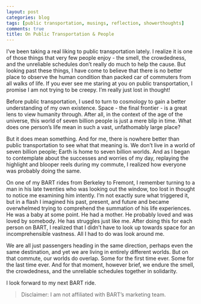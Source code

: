 ```yaml
---
layout: post
categories: blog
tags: [public transportation, musings, reflection, showerthoughts]
comments: true
title: On Public Transportation & People
---
```


I’ve been taking a real liking to public transportation lately. I realize it is one of those things that very few people enjoy - the smell, the crowdedness, and the unreliable schedules don’t really do much to help the cause. But looking past these things, I have come to believe that there is no better place to observe the human condition than packed car of commuters from all walks of life. If you ever see me staring at you on public transportation, I promise I am not trying to be creepy. I’m really just lost in thought!

Before public transportation, I used to turn to cosmology to gain a better understanding of my own existence. Space - the final frontier - is a great lens to view humanity through. After all, in the context of the age of the universe, this world of seven billion people is just a mere blip in time. What does one person’s life mean in such a vast, unfathomably large place?

But it does mean something. And for me, there is nowhere better than public transportation to see what that meaning is. We don’t live in a world of seven billion people; Earth is home to seven billion worlds. And as I began to contemplate about the successes and worries of my day, replaying the highlight and blooper reels during my commute, I realized how everyone was probably doing the same.

On one of my BART rides from Berkeley to Fremont, I remember turning to a man in his late twenties who was looking out the window, too lost in thought to notice me examining him intently. I’m not exactly sure what triggered it, but in a flash I imagined his past, present, and future and became overwhelmed trying to comprehend the summation of his life experiences. He was a baby at some point. He had a mother. He probably loved and was loved by somebody. He has struggles just like me. After doing this for each person on BART, I realized that I didn’t have to look up towards space for an incomprehensible vastness. All I had to do was look around me.

We are all just passengers heading in the same direction, perhaps even the same destination, and yet we are living in entirely different worlds. But on that commute, our worlds do overlap. Some for the first time ever. Some for the last time ever. And for that moment, however brief, we endure the smell, the crowdedness, and the unreliable schedules together in solidarity.

I look forward to my next BART ride.

>Disclaimer: I am not affiliated with BART’s marketing team.
